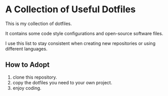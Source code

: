 ﻿# A Collection of Useful Dotfiles

This is my collection of dotfiles.

It contains some code style configurations and open-source software files.

I use this list to stay consistent when creating new repositories or using different languages.

## How to Adopt

1. clone this repository.
2. copy the dotfiles you need to your own project.
3. enjoy coding.
